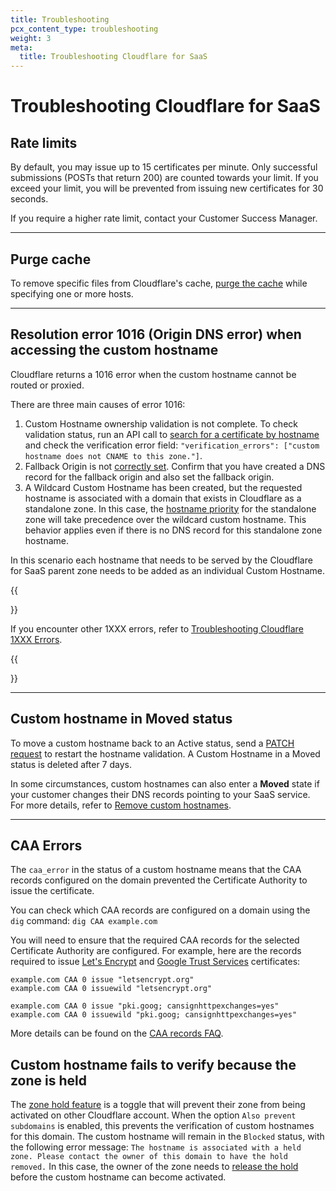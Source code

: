 ```yaml
---
title: Troubleshooting
pcx_content_type: troubleshooting
weight: 3
meta:
  title: Troubleshooting Cloudflare for SaaS
---
```


# Troubleshooting Cloudflare for SaaS

## Rate limits

By default, you may issue up to 15 certificates per minute. Only successful submissions (POSTs that return 200) are counted towards your limit. If you exceed your limit, you will be prevented from issuing new certificates for 30 seconds.

If you require a higher rate limit, contact your Customer Success Manager.

---

## Purge cache

To remove specific files from Cloudflare's cache, [purge the cache](/cache/how-to/purge-cache/purge-by-single-file/) while specifying one or more hosts.

---

## Resolution error 1016 (Origin DNS error) when accessing the custom hostname

Cloudflare returns a 1016 error when the custom hostname cannot be routed or proxied.

There are three main causes of error 1016:

1.  Custom Hostname ownership validation is not complete. To check validation status, run an API call to [search for a certificate by hostname](/cloudflare-for-platforms/cloudflare-for-saas/start/common-api-calls/) and check the verification error field: `"verification_errors": ["custom hostname does not CNAME to this zone."]`.
2.  Fallback Origin is not [correctly set](/cloudflare-for-platforms/cloudflare-for-saas/start/getting-started/#step-1--create-fallback-origin). Confirm that you have created a DNS record for the fallback origin and also set the fallback origin.
3.  A Wildcard Custom Hostname has been created, but the requested hostname is associated with a domain that exists in Cloudflare as a standalone zone. In this case, the [hostname priority](/ssl/reference/certificate-and-hostname-priority/#hostname-priority-cloudflare-for-saas) for the standalone zone will take precedence over the wildcard custom hostname. This behavior applies even if there is no DNS record for this standalone zone hostname.

In this scenario each hostname that needs to be served by the Cloudflare for SaaS parent zone needs to be added as an individual Custom Hostname.

{{<Aside type="note">}}

If you encounter other 1XXX errors, refer to [Troubleshooting Cloudflare 1XXX Errors](/support/troubleshooting/cloudflare-errors/troubleshooting-cloudflare-1xxx-errors/).

{{</Aside>}}

---

## Custom hostname in Moved status

To move a custom hostname back to an Active status, send a [PATCH request](/api/operations/custom-hostname-for-a-zone-edit-custom-hostname) to restart the hostname validation. A Custom Hostname in a Moved status is deleted after 7 days.

In some circumstances, custom hostnames can also enter a **Moved** state if your customer changes their DNS records pointing to your SaaS service. For more details, refer to [Remove custom hostnames](/cloudflare-for-platforms/cloudflare-for-saas/domain-support/remove-custom-hostnames/).

---


## CAA Errors

The `caa_error` in the status of a custom hostname means that the CAA records configured on the domain prevented the Certificate Authority to issue the certificate.

You can check which CAA records are configured on a domain using the `dig` command:
`dig CAA example.com`

You will need to ensure that the required CAA records for the selected Certificate Authority are configured.
For example, here are the records required to issue [Let's Encrypt](https://letsencrypt.org/docs/caa/) and [Google Trust Services](https://pki.goog/faq/#caa) certificates:

```
example.com CAA 0 issue "letsencrypt.org"
example.com CAA 0 issuewild "letsencrypt.org"

example.com CAA 0 issue "pki.goog; cansignhttpexchanges=yes"
example.com CAA 0 issuewild "pki.goog; cansignhttpexchanges=yes"
```

More details can be found on the [CAA records FAQ](/ssl/edge-certificates/troubleshooting/caa-records/).

## Custom hostname fails to verify because the zone is held

The [zone hold feature](/fundamentals/setup/account/account-security/zone-holds/) is a toggle that will prevent their zone from being activated on other Cloudflare account.
When the option `Also prevent subdomains` is enabled, this prevents the verification of custom hostnames for this domain. The custom hostname will remain in the `Blocked` status, with the following error message: `The hostname is associated with a held zone. Please contact the owner of this domain to have the hold removed.` In this case, the owner of the zone needs to [release the hold](/fundamentals/setup/account/account-security/zone-holds/#release-zone-holds) before the custom hostname can become activated.

